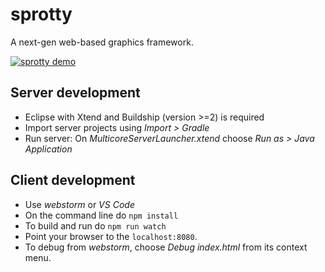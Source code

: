 # sprotty
A next-gen web-based graphics framework.

[![sprotty demo](https://raw.githubusercontent.com/wiki/TypeFox/sprotty/sprotty_demo_screenshot.png?token=AAXDmPP3Y9TbeMv3_DGb6f_BSZ8uwsgBks5ZQYZ1wA%3D%3D)](http://www.youtube.com/watch?v=IydM4l7WFKk "sprotty demo Title")

## Server development

- Eclipse with Xtend and Buildship (version >=2) is required
- Import server projects using _Import > Gradle_
- Run server: On _MulticoreServerLauncher.xtend_ choose _Run as > Java Application_


## Client development

- Use _webstorm_ or _VS Code_
- On the command line do `npm install`
- To build and run do `npm run watch`
- Point your browser to the `localhost:8080`. 
- To debug from _webstorm_, choose _Debug index.html_ from its context menu.
